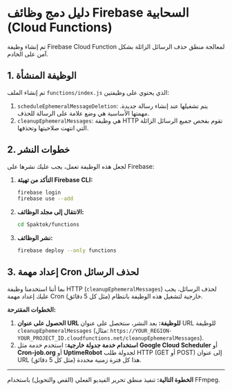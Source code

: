 # دليل دمج وظائف Firebase السحابية (Cloud Functions)

تم إنشاء وظيفة Firebase Cloud Function لمعالجة منطق حذف الرسائل الزائلة بشكل آمن على الخادم.

## 1. الوظيفة المنشأة

تم إنشاء الملف `functions/index.js` الذي يحتوي على وظيفتين:

1.  `scheduleEphemeralMessageDeletion`: يتم تشغيلها عند إنشاء رسالة جديدة. مهمتها الأساسية هي وضع علامة على الرسالة للحذف.
2.  `cleanupEphemeralMessages`: هي وظيفة HTTP تقوم بفحص جميع الرسائل الزائلة التي انتهت صلاحيتها وتحذفها.

## 2. خطوات النشر

لجعل هذه الوظيفة تعمل، يجب عليك نشرها على Firebase:

1.  **التأكد من تهيئة Firebase CLI:**
    ```bash
    firebase login
    firebase use --add
    ```
2.  **الانتقال إلى مجلد الوظائف:**
    ```bash
    cd Spaktok/functions
    ```
3.  **نشر الوظائف:**
    ```bash
    firebase deploy --only functions
    ```

## 3. إعداد مهمة Cron لحذف الرسائل

بما أننا استخدمنا وظيفة HTTP (`cleanupEphemeralMessages`) لحذف الرسائل، يجب عليك إعداد مهمة Cron خارجية لتشغيل هذه الوظيفة بانتظام (مثل كل 5 دقائق).

**الخطوات المقترحة:**

1.  **الحصول على عنوان URL للوظيفة:** بعد النشر، ستحصل على عنوان URL للوظيفة `cleanupEphemeralMessages` (مثال: `https://YOUR_REGION-YOUR_PROJECT_ID.cloudfunctions.net/cleanupEphemeralMessages`).
2.  **استخدام خدمة جدولة خارجية:** استخدم خدمة مثل **Google Cloud Scheduler** أو **Cron-job.org** أو **UptimeRobot** لجدولة طلب HTTP (GET أو POST) إلى عنوان URL هذا كل فترة زمنية محددة (مثل كل 5 دقائق).

---
**الخطوة التالية:** تنفيذ منطق تحرير الفيديو الفعلي (القص والتحويل) باستخدام FFmpeg.
